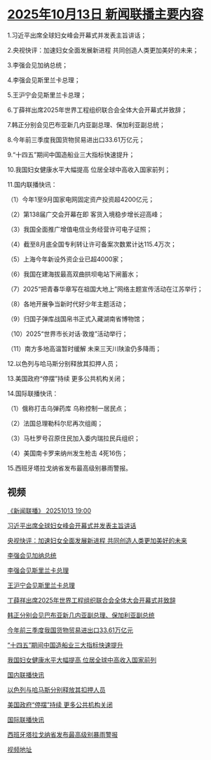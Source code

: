 # [2025年10月13日 新闻联播主要内容](https://tv.cctv.com/lm/xwlb/day/20251013.shtml)

1.习近平出席全球妇女峰会开幕式并发表主旨讲话；

2.央视快评：加速妇女全面发展新进程 共同创造人类更加美好的未来；

3.李强会见加纳总统；

4.李强会见斯里兰卡总理；

5.王沪宁会见斯里兰卡总理；

6.丁薛祥出席2025年世界工程组织联合会全体大会开幕式并致辞；

7.韩正分别会见巴布亚新几内亚副总理、保加利亚副总统；

8.今年前三季度我国货物贸易进出口33.61万亿元；

9.“十四五”期间中国造船业三大指标快速提升；

10.我国妇女健康水平大幅提高 位居全球中高收入国家前列；

11.国内联播快讯：

（1）今年1至9月国家电网固定资产投资超4200亿元；

（2）第138届广交会开幕在即 客货入境稳步增长迎高峰；

（3）我国全面推广增值电信业务经营许可电子证照；

（4）截至8月底全国专利转让许可备案次数累计达115.4万次；

（5）上海今年新设外资企业已超4000家；

（6）我国在建海拔最高双曲拱坝电站下闸蓄水；

（7）2025“把青春华章写在祖国大地上”网络主题宣传活动在江苏举行；

（8）各地开展争当新时代好少年主题活动；

（9）归国子弹库战国帛书正式入藏湖南省博物馆；

（10）2025“世界市长对话·敦煌”活动举行；

（11）南方多地高温暂时缓解 未来三天川陕渝仍多降雨；

12.以色列与哈马斯分别释放其扣押人员；

13.美国政府“停摆”持续 更多公共机构关闭；

14.国际联播快讯：

（1）俄称打击乌弹药库 乌称控制一居民点；

（2）法国总理勒科尔尼再次组阁；

（3）马杜罗号召原住民加入委内瑞拉民兵组织；

（4）美国南卡罗来纳州发生枪击 4死16伤；

15.西班牙塔拉戈纳省发布最高级别暴雨警报。

## 视频

[《新闻联播》 20251013 19:00](https://tv.cctv.com/2025/10/13/VIDE8odtsKv6WnDFbvyGem7t251013.shtml)

[习近平出席全球妇女峰会开幕式并发表主旨讲话](https://tv.cctv.com/2025/10/13/VIDEi3jwGQ6HlEt1x6zZNiun251013.shtml)

[央视快评：加速妇女全面发展新进程 共同创造人类更加美好的未来](https://tv.cctv.com/2025/10/13/VIDErcpaUQMLIrpWFNqTZDzQ251013.shtml)

[李强会见加纳总统](https://tv.cctv.com/2025/10/13/VIDEmqqWayOLRPcSEEzhZp2b251013.shtml)

[李强会见斯里兰卡总理](https://tv.cctv.com/2025/10/13/VIDEO6hwqxfZnMBFrQqVNnrA251013.shtml)

[王沪宁会见斯里兰卡总理](https://tv.cctv.com/2025/10/13/VIDEBVpbYR6T9MivDpt1OxIL251013.shtml)

[丁薛祥出席2025年世界工程组织联合会全体大会开幕式并致辞](https://tv.cctv.com/2025/10/13/VIDER5GMTzY1NiEtmD2u2HJg251013.shtml)

[韩正分别会见巴布亚新几内亚副总理、保加利亚副总统](https://tv.cctv.com/2025/10/13/VIDEKaN4eR9SF8AQJH4zuwOx251013.shtml)

[今年前三季度我国货物贸易进出口33.61万亿元](https://tv.cctv.com/2025/10/13/VIDEN8F2mkJ88ZGt9EfybMYE251013.shtml)

[“十四五”期间中国造船业三大指标快速提升](https://tv.cctv.com/2025/10/13/VIDE0k63U2OGdRWEG8CxstYI251013.shtml)

[我国妇女健康水平大幅提高 位居全球中高收入国家前列](https://tv.cctv.com/2025/10/13/VIDEV5g4nj4eF0WAUMOIRRy9251013.shtml)

[国内联播快讯](https://tv.cctv.com/2025/10/13/VIDESbZ1ugT3FWWqqe4G6BHg251013.shtml)

[以色列与哈马斯分别释放其扣押人员](https://tv.cctv.com/2025/10/13/VIDE475VszP2dexKQeepmHYO251013.shtml)

[美国政府“停摆”持续 更多公共机构关闭](https://tv.cctv.com/2025/10/13/VIDEdAUHwv3YPvcavOoydH4z251013.shtml)

[国际联播快讯](https://tv.cctv.com/2025/10/13/VIDEzlIr7RrUK9HwOBDJ1isA251013.shtml)

[西班牙塔拉戈纳省发布最高级别暴雨警报](https://tv.cctv.com/2025/10/13/VIDE6GB5Kr1MRV4vev042D4B251013.shtml)

[视频地址](https://tv.cctv.com/lm/xwlb/day/20251013.shtml) 

